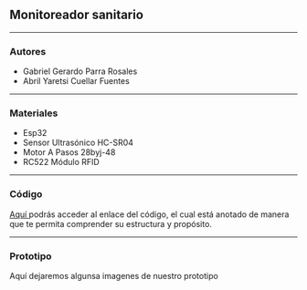 ## Monitoreador sanitario

------------

### Autores 
- Gabriel Gerardo Parra Rosales
- Abril Yaretsi Cuellar Fuentes
------------
### Materiales
- Esp32
- Sensor Ultrasónico HC-SR04
- Motor A Pasos 28byj-48
- RC522 Módulo RFID


------------

### Código 
[Aquí ](http://https://github.com/Monitoreador/Prototipo/blob/main/proyecto_con_web.ino "Aquí ") podrás acceder al enlace del código, el cual está anotado de manera que te permita comprender su estructura y propósito.

------------

### Prototipo 
Aquí dejaremos algunsa imagenes de nuestro prototipo 
